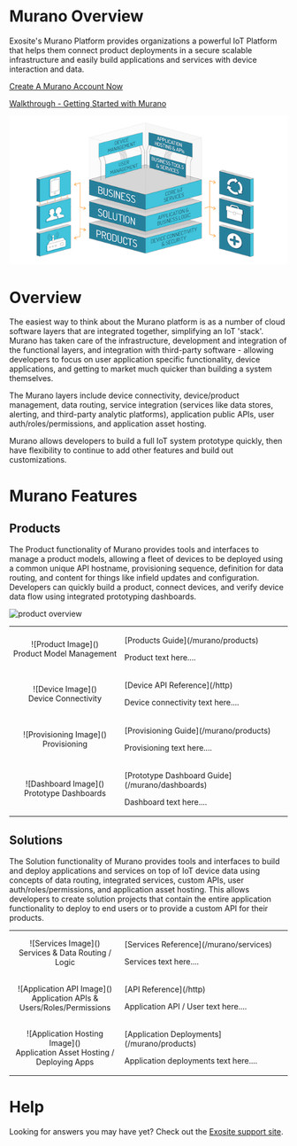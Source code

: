 # Murano Overview

Exosite's Murano Platform provides organizations a powerful IoT Platform that helps them connect product deployments in a secure scalable infrastructure and easily build applications and services with device interaction and data.  

<a class="btn orange" href="https://exosite.com/business/signup">Create A Murano Account Now</a>

<a href="/murano/get-started">Walkthrough - Getting Started with Murano</a>

![murano](/murano/assets/platform_overview.png)


# Overview
The easiest way to think about the Murano platform is as a number of cloud software layers that are integrated together, simplifying an IoT 'stack'.  Murano has taken care of the infrastructure, development and integration of the functional layers, and integration with third-party software - allowing developers to focus on user application specific functionality, device applications, and getting to market much quicker than building a system themselves.  

The Murano layers include device connectivity, device/product management, data routing, service integration (services like data stores, alerting, and third-party analytic platforms), application public APIs, user auth/roles/permissions, and application asset hosting.  

Murano allows developers to build a full IoT system prototype quickly, then have flexibility to continue to add other features and build out customizations.  


# Murano Features
## Products
The Product functionality of Murano provides tools and interfaces to manage a product models, allowing a fleet of devices to be deployed using a common unique API hostname, provisioning sequence, definition for data routing, and content for things like infield updates and configuration.  Developers can quickly build a product, connect devices, and verify device data flow using integrated prototyping dashboards.

![product overview](assets/murano_product_overview.png)

<table width="100%">
    <tr>
        <td style="text-align: center;">![Product Image]()</br>Product Model Management</td>
        <td style="width:60%;"><p>[Products Guide](/murano/products)</p><p>Product text here.... </p></td>
    </tr>
    <tr>
        <td style="text-align: center;">![Device Image]()</br>Device Connectivity</td>
        <td style="width:60%;"><p>[Device API Reference](/http)</p><p>Device connectivity text here.... </p></td>
    </tr>
    <tr>
        <td style="text-align: center;">![Provisioning Image]()</br>Provisioning</td>
        <td style="width:60%;"><p>[Provisioning Guide](/murano/products)</p><p>Provisioning  text here.... </p></td>
    </tr>
    <tr>
        <td style="text-align: center;">![Dashboard Image]()</br>Prototype Dashboards</td>
        <td style="width:60%;"><p>[Prototype Dashboard Guide](/murano/dashboards)</p><p>Dashboard text here.... </p></td>
    </tr>

</table>


## Solutions
The Solution functionality of Murano provides tools and interfaces to build and deploy applications and services on top of IoT device data using concepts of data routing, integrated services, custom APIs, user auth/roles/permissions, and application asset hosting.  This allows developers to create solution projects that contain the entire application functionality to deploy to end users or to provide a custom API for their products.

<table width="100%">
    <tr>
        <td style="text-align: center;">![Services Image]()</br>Services & Data Routing / Logic</td>
        <td style="width:60%;"><p>[Services Reference](/murano/services)</p><p>Services text here.... </p></td>
    </tr>
    <tr>
        <td style="text-align: center;">![Application API Image]()</br>Application APIs & Users/Roles/Permissions</td>
        <td style="width:60%;"><p>[API Reference](/http)</p><p>Application API / User text here.... </p></td>
    </tr>
    <tr>
        <td style="text-align: center;">![Application Hosting Image]()</br>Application Asset Hosting / Deploying Apps</td>
        <td style="width:60%;"><p>[Application Deployments](/murano/products)</p><p>Application deployments text here.... </p></td>
    </tr>
</table>


# Help
Looking for answers you may have yet?  Check out the [Exosite support site](https://support.exosite.com/hc/).
